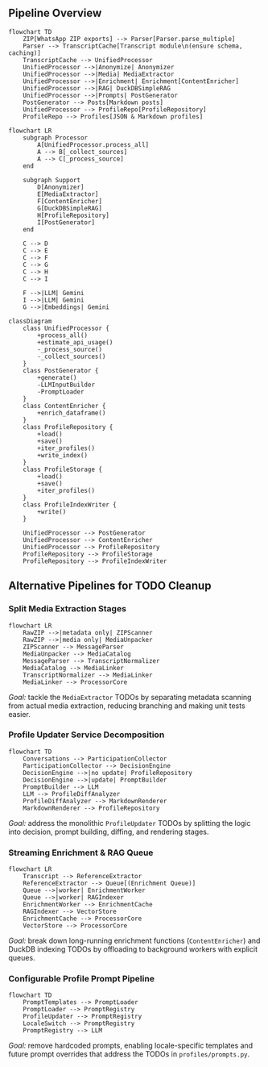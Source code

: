 ## Pipeline Overview

```mermaid
flowchart TD
    ZIP[WhatsApp ZIP exports] --> Parser[Parser.parse_multiple]
    Parser --> TranscriptCache[Transcript module\n(ensure schema, caching)]
    TranscriptCache --> UnifiedProcessor
    UnifiedProcessor -->|Anonymize| Anonymizer
    UnifiedProcessor -->|Media| MediaExtractor
    UnifiedProcessor -->|Enrichment| Enrichment[ContentEnricher]
    UnifiedProcessor -->|RAG| DuckDBSimpleRAG
    UnifiedProcessor -->|Prompts| PostGenerator
    PostGenerator --> Posts[Markdown posts]
    UnifiedProcessor --> ProfileRepo[ProfileRepository]
    ProfileRepo --> Profiles[JSON & Markdown profiles]
```

```mermaid
flowchart LR
    subgraph Processor
        A[UnifiedProcessor.process_all]
        A --> B[_collect_sources]
        A --> C[_process_source]
    end

    subgraph Support
        D[Anonymizer]
        E[MediaExtractor]
        F[ContentEnricher]
        G[DuckDBSimpleRAG]
        H[ProfileRepository]
        I[PostGenerator]
    end

    C --> D
    C --> E
    C --> F
    C --> G
    C --> H
    C --> I

    F -->|LLM| Gemini
    I -->|LLM| Gemini
    G -->|Embeddings| Gemini
```

```mermaid
classDiagram
    class UnifiedProcessor {
        +process_all()
        +estimate_api_usage()
        -_process_source()
        -_collect_sources()
    }
    class PostGenerator {
        +generate()
        -LLMInputBuilder
        -PromptLoader
    }
    class ContentEnricher {
        +enrich_dataframe()
    }
    class ProfileRepository {
        +load()
        +save()
        +iter_profiles()
        +write_index()
    }
    class ProfileStorage {
        +load()
        +save()
        +iter_profiles()
    }
    class ProfileIndexWriter {
        +write()
    }

    UnifiedProcessor --> PostGenerator
    UnifiedProcessor --> ContentEnricher
    UnifiedProcessor --> ProfileRepository
    ProfileRepository --> ProfileStorage
    ProfileRepository --> ProfileIndexWriter
```

## Alternative Pipelines for TODO Cleanup

### Split Media Extraction Stages

```mermaid
flowchart LR
    RawZIP -->|metadata only| ZIPScanner
    RawZIP -->|media only| MediaUnpacker
    ZIPScanner --> MessageParser
    MediaUnpacker --> MediaCatalog
    MessageParser --> TranscriptNormalizer
    MediaCatalog --> MediaLinker
    TranscriptNormalizer --> MediaLinker
    MediaLinker --> ProcessorCore
```

*Goal:* tackle the `MediaExtractor` TODOs by separating metadata scanning from actual media extraction, reducing branching and making unit tests easier.

### Profile Updater Service Decomposition

```mermaid
flowchart TD
    Conversations --> ParticipationCollector
    ParticipationCollector --> DecisionEngine
    DecisionEngine -->|no update| ProfileRepository
    DecisionEngine -->|update| PromptBuilder
    PromptBuilder --> LLM
    LLM --> ProfileDiffAnalyzer
    ProfileDiffAnalyzer --> MarkdownRenderer
    MarkdownRenderer --> ProfileRepository
```

*Goal:* address the monolithic `ProfileUpdater` TODOs by splitting the logic into decision, prompt building, diffing, and rendering stages.

### Streaming Enrichment & RAG Queue

```mermaid
flowchart LR
    Transcript --> ReferenceExtractor
    ReferenceExtractor --> Queue[(Enrichment Queue)]
    Queue -->|worker| EnrichmentWorker
    Queue -->|worker| RAGIndexer
    EnrichmentWorker --> EnrichmentCache
    RAGIndexer --> VectorStore
    EnrichmentCache --> ProcessorCore
    VectorStore --> ProcessorCore
```

*Goal:* break down long-running enrichment functions (`ContentEnricher`) and DuckDB indexing TODOs by offloading to background workers with explicit queues.

### Configurable Profile Prompt Pipeline

```mermaid
flowchart TD
    PromptTemplates --> PromptLoader
    PromptLoader --> PromptRegistry
    ProfileUpdater --> PromptRegistry
    LocaleSwitch --> PromptRegistry
    PromptRegistry --> LLM
```

*Goal:* remove hardcoded prompts, enabling locale-specific templates and future prompt overrides that address the TODOs in `profiles/prompts.py`.
